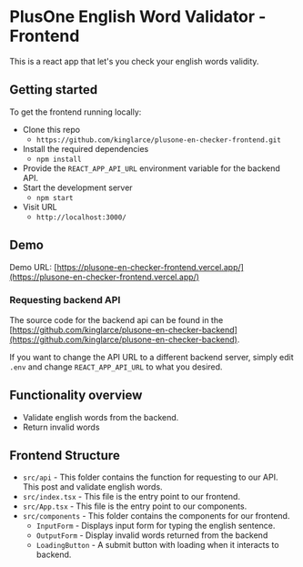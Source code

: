# PlusOne English Word Validator - Frontend

This is a react app that let's you check your english words validity.

## Getting started

To get the frontend running locally:

- Clone this repo
  - `https://github.com/kinglarce/plusone-en-checker-frontend.git`
- Install the required dependencies
  - `npm install`
- Provide the `REACT_APP_API_URL` environment variable for the backend API.
- Start the development server
  - `npm start`
- Visit URL
  - `http://localhost:3000/`

## Demo

Demo URL: [https://plusone-en-checker-frontend.vercel.app/](https://plusone-en-checker-frontend.vercel.app/)

### Requesting backend API

The source code for the backend api can be found in the [https://github.com/kinglarce/plusone-en-checker-backend](https://github.com/kinglarce/plusone-en-checker-backend).

If you want to change the API URL to a different backend server, simply edit `.env` and change `REACT_APP_API_URL` to what you desired.

## Functionality overview

- Validate english words from the backend.
- Return invalid words

## Frontend Structure

- `src/api` - This folder contains the function for requesting to our API. This post and validate english words.
- `src/index.tsx` - This file is the entry point to our frontend.
- `src/App.tsx` - This file is the entry point to our components.
- `src/components` - This folder contains the components for our frontend.
  - `InputForm` - Displays input form for typing the english sentence.
  - `OutputForm` - Display invalid words returned from the backend
  - `LoadingButton` - A submit button with loading when it interacts to backend.

<br />
